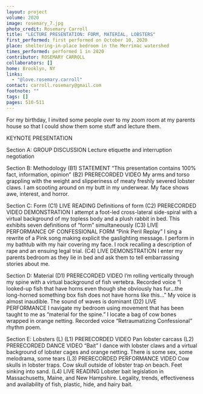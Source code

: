 ```yaml
---
layout: project
volume: 2020
image: rosemary_7.jpg
photo_credit: Rosemary Carroll
title: "LECTURE PRESENTATION: FORM, MATERIAL, LOBSTERS"
first_performed: first performed on October 10, 2020
place: sheltering-in-place bedroom in the Merrimac watershed
times_performed: performed 1 in 2020
contributor: ROSEMARY CARROLL
collaborators: []
home: Brooklyn, NY
links:
  - "@love.rosemary.carroll"
contact: carroll.rosemary@gmail.com
footnote: ""
tags: []
pages: 510-511
---
```


For my birthday, I invited some people over to my zoom room at my parents house so that I could show them some stuff and lecture them.

KEYNOTE PRESENTATION

Section A: GROUP DISCUSSION Lecture etiquette and interruption negotiation

Section B: Methodology (B1) STATEMENT “This presentation contains 100% fact, information, opinion” (B2) PRERECORDED VIDEO My arms and torso grappling with the weight and slipperiness of meaty freshly severed lobster claws. I am scooting around on my butt in my underwear. My face shows awe, interest, and horror.

Section C: Form (C1) LIVE READING Definitions of form (C2) PRERECORDED VIDEO DEMONSTRATION I attempt a foot-led cross-lateral side-spiral with a virtual background of my topless body and a plush rabbit in bed. This exhibits seven definitions of “form” simultaneously (C3) LIVE PERFORMANCE OF CONFESSIONAL FORM “Pink Peril Replay” I sing a rewrite of a Pink song making explicit the gaslighting message. I perform in my bathtub with my hair covering my face. I rock recalling a description of rape and an ensuing legal trial. (C4) LIVE DEMONSTRATION I enter my parents bedroom as they lie in bed and ask them to tell embarrassing stories about me.

Section D: Material (D1) PRERECORDED VIDEO I’m rolling vertically through my spine with a virtual background of fish vertebra. Recorded voice “I looked-up fish that have horns even though she obviously has fur…the long-horned something box fish does not have horns like this…” My voice is almost inaudible. The sound of waves is dominant (D2) LIVE PERFORMANCE I navigate my bedroom using movement that has been taught to me as “material for the spine.” I locate a bag of cow bones wrapped in orange netting. Recorded voice “Retraumatizing Confessional” rhythm poem.

Section E: Lobsters (L) (L1) PRERECORDED VIDEO Pan lobster carcass (L2) PRERECORDED DANCE VIDEO “Bait” I dance with lobster claws and a virtual background of lobster cages and orange netting. There is some sex, some melodrama, some tears (L3) PRERECORDED PERFORMANCE VIDEO Cow skulls in lobster traps. Cow skull outside of lobster trap on beach. Feet sinking into sand. (L4) LIVE READING Lobster bait legislation in Massachusetts, Maine, and New Hampshire. Legality, trends, effectiveness and availability of fish, plastic, hide, and hairy bait.
